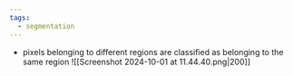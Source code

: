 ```yaml
---
tags:
  - segmentation
---
```

- pixels belonging to different regions are classified as belonging to the same region
	![[Screenshot 2024-10-01 at 11.44.40.png|200]]